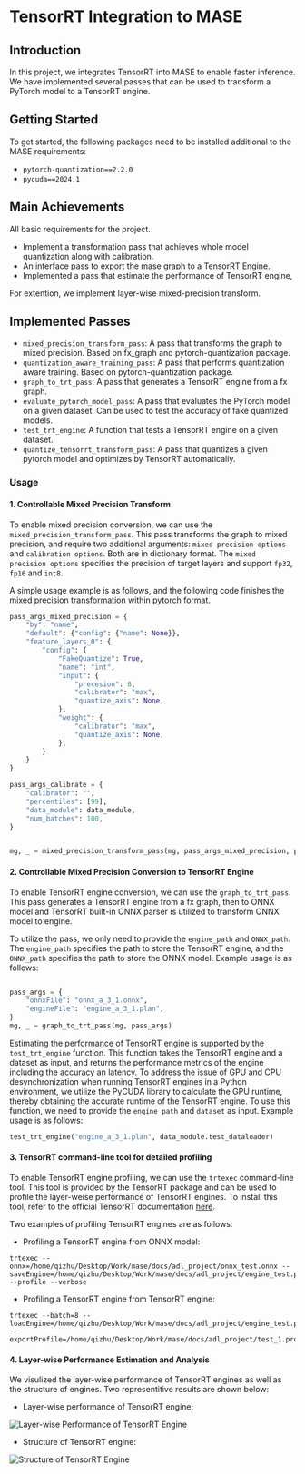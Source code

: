 # TensorRT Integration to MASE

## Introduction

In this project, we integrates TensorRT into MASE to enable faster inference. We have implemented several passes that can be used to transform a PyTorch model to a TensorRT engine. 

## Getting Started

To get started, the following packages need to be installed additional to the MASE requirements:
- `pytorch-quantization==2.2.0`
- `pycuda==2024.1`

## Main Achievements
All basic requirements for the project.

- Implement a transformation pass that achieves whole model quantization along with calibration.
- An interface pass to export the mase graph to a TensorRT Engine. 
- Implemented a pass that estimate the performance of TensorRT engine,

For extention, we implement layer-wise mixed-precision transform.


## Implemented Passes

- `mixed_precision_transform_pass`: A pass that transforms the graph to mixed precision. Based on fx_graph and pytorch-quantization package.
- `quantization_aware_training_pass`: A pass that performs quantization aware training. Based on pytorch-quantization package.
- `graph_to_trt_pass`: A pass that generates a TensorRT engine from a fx graph.
- `evaluate_pytorch_model_pass`: A pass that evaluates the PyTorch model on a given dataset. Can be used to test the accuracy of fake quantized models.
- `test_trt_engine`: A function that tests a TensorRT engine on a given dataset.
- `quantize_tensorrt_transform_pass`: A pass that quantizes a given pytorch model and optimizes by TensorRT automatically.

### Usage

#### 1. Controllable Mixed Precision Transform

To enable mixed precision conversion, we can use the `mixed_precision_transform_pass`. This pass transforms the graph to mixed precision, and require two additional arguments: `mixed precision options` and `calibration options`. Both are in dictionary format. The `mixed precision options` specifies the precision of target layers and support `fp32`, `fp16` and `int8`.

A simple usage example is as follows, and the following code finishes the mixed precision transformation within pytorch format.

```python
pass_args_mixed_precision = {
    "by": "name",
    "default": {"config": {"name": None}},
    "feature_layers_0": {
        "config": {
            "FakeQuantize": True,
            "name": "int",
            "input": {
                "precesion": 8,
                "calibrator": "max",
                "quantize_axis": None,
            },
            "weight": {
                "calibrator": "max",
                "quantize_axis": None,
            },
        }
    }
}

pass_args_calibrate = {
    "calibrator": "",
    "percentiles": [99],
    "data_module": data_module,
    "num_batches": 100,
}


mg, _ = mixed_precision_transform_pass(mg, pass_args_mixed_precision, pass_args_calibrate)
```
#### 2. Controllable Mixed Precision Conversion to TensorRT Engine

To enable TensorRT engine conversion, we can use the `graph_to_trt_pass`. This pass generates a TensorRT engine from a fx graph, then to ONNX model and TensorRT built-in ONNX parser is utilized to transform ONNX model to engine. 

To utilize the pass, we only need to provide the `engine_path` and `ONNX_path`. The `engine_path` specifies the path to store the TensorRT engine, and the `ONNX_path` specifies the path to store the ONNX model. Example usage is as follows:

```python

pass_args = {
    "onnxFile": "onnx_a_3_1.onnx",
    "engineFile": "engine_a_3_1.plan",
}
mg, _ = graph_to_trt_pass(mg, pass_args)
```

Estimating the performance of TensorRT engine is supported by the `test_trt_engine` function. This function takes the TensorRT engine and a dataset as input, and returns the performance metrics of the engine including the accuracy an latency. To address the issue of GPU and CPU desynchronization when running TensorRT engines in a Python environment, we utilize the PyCUDA library to calculate the GPU runtime, thereby obtaining the accurate runtime of the TensorRT engine. To use this function, we need to provide the `engine_path` and `dataset` as input. Example usage is as follows:

```python
test_trt_engine("engine_a_3_1.plan", data_module.test_dataloader)
```

#### 3. TensorRT command-line tool for detailed profiling

To enable TensorRT engine profiling, we can use the `trtexec` command-line tool. This tool is provided by the TensorRT package and can be used to profile the layer-weise performance of TensorRT engines. To install this tool, refer to the official TensorRT documentation [here](https://docs.nvidia.com/deeplearning/tensorrt/install-guide/index.html#installing-tensorrt-python-api).

Two examples of profiling TensorRT engines are as follows:

- Profiling a TensorRT engine from ONNX model:

```
trtexec --onnx=/home/qizhu/Desktop/Work/mase/docs/adl_project/onnx_test.onnx --saveEngine=/home/qizhu/Desktop/Work/mase/docs/adl_project/engine_test.plan --profile --verbose
```

- Profiling a TensorRT engine from TensorRT engine:

```
trtexec --batch=8 --loadEngine=/home/qizhu/Desktop/Work/mase/docs/adl_project/engine_test.plan --exportProfile=/home/qizhu/Desktop/Work/mase/docs/adl_project/test_1.profile.json`
```

#### 4. Layer-wise Performance Estimation and Analysis

We visulized the layer-wise performance of TensorRT engines as well as the structure of engines. Two representitive results are shown below:

- Layer-wise performance of TensorRT engine:

![Layer-wise Performance of TensorRT Engine](https://raw.githubusercontent.com/liubingqi7/mase/f4a77aa6a82f0ee1a1c005fcaf252c6b843a409b/onnx_a_2_1.onnx.engine.graph.json.svg)

- Structure of TensorRT engine:

![Structure of TensorRT Engine](https://github.com/liubingqi7/mase/blob/proj/124.png?raw=true)